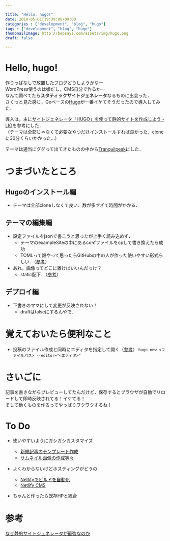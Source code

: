 ```yaml
---

title: "Hello, hugo!"
date: 2018-05-01T19:39:08+09:00
categories : ["development", "blog", "hugo"]
tags : ["development", "blog", "hugo"]
thumbnailImage: http://bepsays.com/assets/img/hugo.png
draft: false

---
```


# Hello, hugo!

作りっぱなしで放置したブログどうしようかなー  
WordPress使うのは嫌だし，CMS自分で作るかー  
なんて調べてたら**スタティックサイトジェネレータ**なるものに出会った．  
さくっと見た感じ，Goベースの[Hugo](https://gohugo.io/)が一番イケてそうだったので導入してみた．

導入は，主に[サイトジェネレータ「HUGO」を使って静的サイトを作成しよう - LIG](https://liginc.co.jp/235567)を参考にした．  
（テーマは全部じゃなくて必要なやつだけインストールすれば良かった．cloneに30分くらいかかった...）  

テーマは適当にググって出てきたものの中から[Tranquilpeak](https://themes.gohugo.io/hugo-tranquilpeak-theme/)にした．  


# つまづいたところ  
## Hugoのインストール編  
* テーマは全部cloneしなくて良い．数が多すぎて時間がかかる．  

## テーマの編集編  
* 設定ファイルをjsonで書こうと思ったが上手く読み込めず．
  * テーマのexampleSiteの中にあるconfファイルをcpして書き換えたら成功
  * TOMLって誰やって思ったらGitHubの中の人が作った使いやすい形式らしい．（[参考](https://qiita.com/b4b4r07/items/77c327742fc2256d6cbe)）
* あれ，画像ってどこに置けばいいんだっけ？
  * static配下．（[参考](https://www-he.scphys.kyoto-u.ac.jp/member/shotakaha/dokuwiki/doku.php?id=toolbox:hugo:start#%E7%94%BB%E5%83%8F%E7%BD%AE%E3%81%8D%E5%A0%B4)）

## デプロイ編
* 下書きのママにして変更が反映されない！
  * draftはfalseにするんやで．

# 覚えておいたら便利なこと
* 投稿のファイル作成と同時にエディタを指定して開く（[参考](https://qiita.com/n0bisuke/items/4701481c3bca4df81b0b)）
`hugo new <ファイルパス> --editor="<エディタ>"`  

# さいごに
記事を書きながらプレビューしてたんだけど，保存するとブラウザが自動でリロードして即時反映されてる！イケてる！  
そして動くものを作るってやっぱりワクワクするね！  

# To Do
* 使いやすいようにガシガシカスタマイズ
  * [新規記事のテンプレート作成](https://qiita.com/n0bisuke/items/4701481c3bca4df81b0b)
  * [サムネイル画像の作成等々](https://hori-ryota.com/blog/create-shellscript-for-hugo-images/)

* よくわからないけどホスティングがどうの
  * [Netlifyでビルドを自動化](https://blog.mismithportfolio.com/web/hugo-netlify-build)
  * [Netlify CMS](https://blog.mismithportfolio.com/web/netlify-cms)

* ちゃんと作ったら既存HPと統合

# 参考
[なぜ静的サイトジェネレータが最強なのか](http://yoshi44ever.com/blog/static-site-generator-hugo/)  
